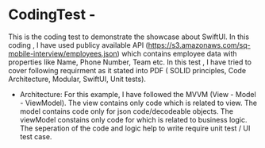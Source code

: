 # CodingTest - 
This is the coding test to demonstrate the showcase about SwiftUI. In this coding , I have used publicy available API (https://s3.amazonaws.com/sq-mobile-interview/employees.json) which contains employee data with properties like Name, Phone Number, Team etc. In this test , I have tried to cover following requirment as it stated into PDF ( SOLID principles, Code Architecture, Modular, SwiftUI, Unit tests).

* Architecture: For this example, I have followed the MVVM (View - Model - ViewModel). The view contains only code which is related to view. The model contains code only for json code/decodeable objects. The viewModel constains only code for which is related to business logic. The seperation of the code and logic  help to write require unit test / UI test case.  
